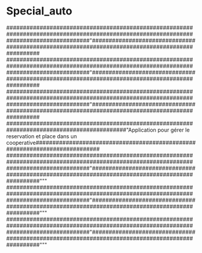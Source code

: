 # Special_auto
#########################################################################################################################################"#################################################################################################
#########################################################################################################################################"#################################################################################################
#########################################################################################################################################"#################################################################################################
############################################################################################"Application pour gérer le reservation et place dans un cooperative############################################################################
#########################################################################################################################################"#################################################################################################"""
#########################################################################################################################################"#################################################################################################"""
#########################################################################################################################################"#################################################################################################"""
